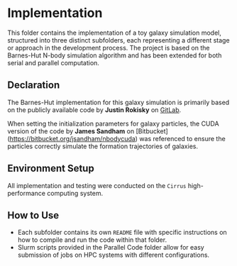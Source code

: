 # Implementation

This folder contains the implementation of a toy galaxy simulation model, structured into three distinct subfolders, each representing a different stage or approach in the development process. The project is based on the Barnes-Hut N-body simulation algorithm and has been extended for both serial and parallel computation.

## Declaration
The Barnes-Hut implementation for this galaxy simulation is primarily based on the publicly available code by **Justin Rokisky** on [GitLab](https://github.com/Jrokisky/MPI-Barnes-hut/tree/master).

When setting the initialization parameters for galaxy particles, the CUDA version of the code by **James Sandham** on [Bitbucket] (https://bitbucket.org/jsandham/nbodycuda) was referenced to ensure the particles correctly simulate the formation trajectories of galaxies.

## Environment Setup
All implementation and testing were conducted on the `Cirrus` high-performance computing system. 

## How to Use
- Each subfolder contains its own `README` file with specific instructions on how to compile and run the code within that folder.
- Slurm scripts provided in the Parallel Code folder allow for easy submission of jobs on HPC systems with different configurations.